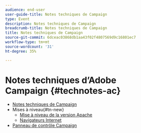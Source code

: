 ```yaml
---
audience: end-user
user-guide-title: Notes techniques de Campaign
type: Event
description: Notes techniques de Campaign
breadcrumb-title: Notes techniques de Campaign
title: Notes techniques de Campaign
source-git-commit: 6dceac03868db1aa43f02f4807569d9c16801ec7
workflow-type: tm+mt
source-wordcount: '31'
ht-degree: 35%

---
```



# Notes techniques d’Adobe Campaign {#technotes-ac}

+ [Notes techniques de Campaign](technotes-home.md)
+ Mises à niveau{#tn-new}
   + [Mise à niveau de la version Apache](upgrades/apache.md)
   + [Navigateurs Internet](upgrades/browsers.md)
+ [Panneau de contrôle Campaign](https://experienceleague.adobe.com/docs/control-panel/using/control-panel-home.html?lang=fr)
